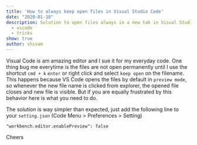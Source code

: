 ```yaml
---
title: 'How to always keep open files in Visual Studio Code'
date: "2020-01-18"
description: Solution to open files always in a new tab in Visual Studio Code
  - vscode
  - tricks
show: true
author: shivam
---
```



Visual Code is am amazing editor and I sue it for my everyday code. One thing bug me everytime is the files are not open permanently until I use the shortcut `cmd + k` `enter` or right click and select `keep open` on the filename. This happens because VS Code opens the files by default in `preview mode`, so whenever the new file name is clicked from explorer, the opened file closes and new file is visible.
But if you are equally frustrated by this behavior here is what you need to do. 

The solution is way simpler than expected, just add the following line to your  `setting.json`
(Code Menu > Preferences > Setting)


```code
"workbench.editor.enablePreview": false
```

Cheers
